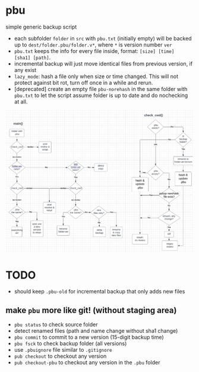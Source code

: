# pbu
simple generic backup script

* each subfolder `folder` in `src` with `pbu.txt` (initially empty) will be backed up to `dest/folder.pbu/folder.v*`, where `*` is version number `ver`
* `pbu.txt` keeps the info for every file inside, format: `[size] [time] [sha1] [path]`.
* incremental backup will just move identical files from previous version, if any exist
* `lazy_mode`: hash a file only when size or time changed. This will not protect against bit rot, turn off once in a while and rerun.
* \[deprecated\] create an empty file `pbu-norehash` in the same folder with `pbu.txt` to let the script assume folder is up to date and do nochecking at all.

![flowchart](pbu.png)

# TODO
* should keep `.pbu-old` for incremental backup that only adds new files

## make `pbu` more like git! (without staging area)
* `pbu status` to check source folder
* detect renamed files (path and name change without sha1 change)
* `pbu commit` to commit to a new version (15-digit backup time)
* `pbu fsck` to check backup folder (all versions)
* use `.pbuignore` file similar to `.gitignore`
* `pub checkout` to checkout any version
* `pub checkout-pbu` to checkout any version in the `.pbu` folder
